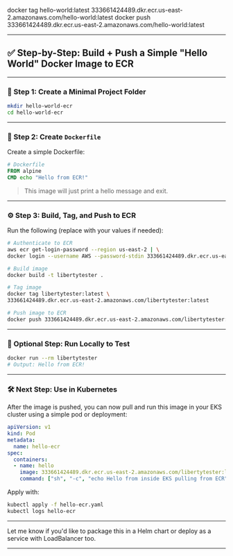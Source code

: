 docker tag hello-world:latest 333661424489.dkr.ecr.us-east-2.amazonaws.com/hello-world:latest
docker push 333661424489.dkr.ecr.us-east-2.amazonaws.com/hello-world:latest



---

## ✅ Step-by-Step: Build + Push a Simple "Hello World" Docker Image to ECR

---

### 📁 Step 1: Create a Minimal Project Folder

```bash
mkdir hello-world-ecr
cd hello-world-ecr
```

---

### 📝 Step 2: Create `Dockerfile`

Create a simple Dockerfile:

```Dockerfile
# Dockerfile
FROM alpine
CMD echo "Hello from ECR!"
```

> This image will just print a hello message and exit.

---

### ⚙️ Step 3: Build, Tag, and Push to ECR

Run the following (replace with your values if needed):

```bash
# Authenticate to ECR
aws ecr get-login-password --region us-east-2 | \
docker login --username AWS --password-stdin 333661424489.dkr.ecr.us-east-2.amazonaws.com

# Build image
docker build -t libertytester .

# Tag image
docker tag libertytester:latest \
333661424489.dkr.ecr.us-east-2.amazonaws.com/libertytester:latest

# Push image to ECR
docker push 333661424489.dkr.ecr.us-east-2.amazonaws.com/libertytester:latest
```

---

### 🧪 Optional Step: Run Locally to Test

```bash
docker run --rm libertytester
# Output: Hello from ECR!
```

---

### 🛠 Next Step: Use in Kubernetes

After the image is pushed, you can now pull and run this image in your EKS cluster using a simple pod or deployment:

```yaml
apiVersion: v1
kind: Pod
metadata:
  name: hello-ecr
spec:
  containers:
  - name: hello
    image: 333661424489.dkr.ecr.us-east-2.amazonaws.com/libertytester:latest
    command: ["sh", "-c", "echo Hello from inside EKS pulling from ECR"]
```

Apply with:

```bash
kubectl apply -f hello-ecr.yaml
kubectl logs hello-ecr
```

---

Let me know if you'd like to package this in a Helm chart or deploy as a service with LoadBalancer too.
****
